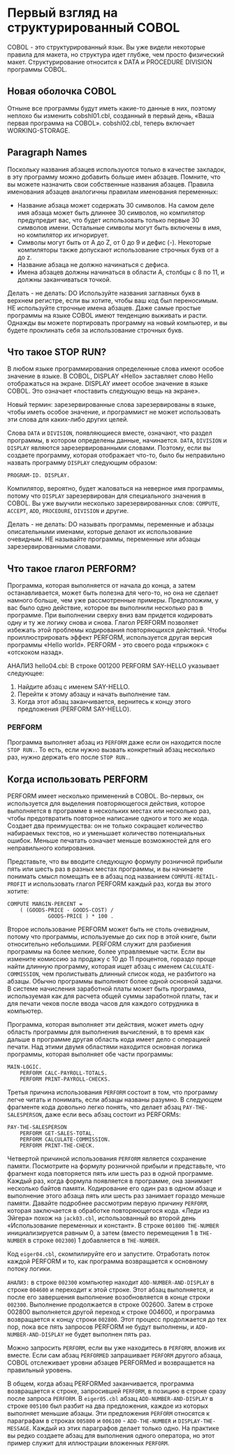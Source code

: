 # Первый взгляд на структурированный COBOL

COBOL - это структурированный язык. Вы уже видели некоторые правила для макета, но структура идет глубже, чем просто физический макет. Структурирование относится к DATA и PROCEDURE DIVISION программы COBOL.

## Новая оболочка COBOL
Отныне все программы будут иметь какие-то данные в них, поэтому неплохо бы изменить cobshl01.cbl, созданный в первый день, «Ваша первая программа на COBOL». cobshl02.cbl, теперь включает WORKING-STORAGE.

## Paragraph Names
Поскольку названия абзацев используются только в качестве закладок, в эту программу можно добавить больше имен абзацев. Помните, что вы можете назначить свои собственные названия абзацев. Правила именования абзацев аналогичны правилам именования переменных:

* Название абзаца может содержать 30 символов. На самом деле имя абзаца может быть длиннее 30 символов, но компилятор предупредит вас, что будет использовать только первые 30 символов имени. Остальные символы могут быть включены в имя, но компилятор их игнорирует.
* Символы могут быть от A до Z, от 0 до 9 и дефис (-). Некоторые компиляторы также допускают использование строчных букв от a до z.
* Название абзаца не должно начинаться с дефиса.
* Имена абзацев должны начинаться в области A, столбцы с 8 по 11, и должны заканчиваться точкой.

Делать - не делать: DO Используйте названия заглавных букв в верхнем регистре, если вы хотите, чтобы ваш код был переносимым.
НЕ используйте строчные имена абзацев. Даже самые простые программы на языке COBOL имеют тенденцию выживать и расти. Однажды вы можете портировать программу на новый компьютер, и вы будете проклинать себя за использование строчных букв.

## Что такое STOP RUN?
В любом языке программирования определенные слова имеют особое значение в языке. В COBOL, DISPLAY «Hello» заставляет слово Hello отображаться на экране. DISPLAY имеет особое значение в языке COBOL. Это означает «поставить следующую вещь на экране».

Новый термин: зарезервированные слова зарезервированы в языке, чтобы иметь особое значение, и программист не может использовать эти слова для каких-либо других целей.

Слова `DATA` и `DIVISION`, появляющиеся вместе, означают, что раздел программы, в котором определены данные, начинается. `DATA`, `DIVISION` и `DISPLAY` являются зарезервированными словами. Поэтому, если вы создаете программу, которая отображает что-то, было бы неправильно назвать программу `DISPLAY` следующим образом:
```
PROGRAM-ID. DISPLAY.
```
Компилятор, вероятно, будет жаловаться на неверное имя программы, потому что `DISPLAY` зарезервирован для специального значения в COBOL. Вы уже выучили несколько зарезервированных слов: `COMPUTE`, `ACCEPT`, `ADD`, `PROCEDURE`, `DIVISION` и другие.

Делать - не делать: DO называть программы, переменные и абзацы описательными именами, которые делают их использование очевидным.
НЕ называйте программы, переменные или абзацы зарезервированными словами.

## Что такое глагол PERFORM?
Программа, которая выполняется от начала до конца, а затем останавливается, может быть полезна для чего-то, но она не сделает намного больше, чем уже рассмотренные примеры. Предположим, у вас было одно действие, которое вы выполнили несколько раз в программе. При выполнении сверху вниз вам придется кодировать одну и ту же логику снова и снова.
Глагол PERFORM позволяет избежать этой проблемы кодирования повторяющихся действий. Чтобы проиллюстрировать эффект PERFORM, используется другая версия программы «Hello world». PERFORM - это своего рода «прыжок» с «отскоком назад».

АНАЛИЗ hello04.cbl: В строке 001200 PERFORM SAY-HELLO указывает следующее: 
1. Найдите абзац с именем SAY-HELLO.
2. Перейти к этому абзацу и начать выполнение там.
3. Когда этот абзац заканчивается, вернитесь к концу этого предложения (PERFORM SAY-HELLO).

### PERFORM
Программа выполняет абзац из `PERFORM` даже если он находится после `STOP RUN.`. То есть, если нужно вызвать конкретный абзац несколько раз, нужно держать его после `STOP RUN.`.

## Когда использовать PERFORM
PERFORM имеет несколько применений в COBOL. Во-первых, он используется для выделения повторяющегося действия, которое выполняется в программе в нескольких местах или несколько раз, чтобы предотвратить повторное написание одного и того же кода. Создает два преимущества: он не только сокращает количество набираемых текстов, но и уменьшает количество потенциальных ошибок. Меньше печатать означает меньше возможностей для его неправильного копирования.

Представьте, что вы вводите следующую формулу розничной прибыли пять или шесть раз в разных местах программы, и вы начинаете понимать смысл помещать ее в абзац под названием `COMPUTE-RETAIL-PROFIT` и использовать глагол PERFORM каждый раз, когда вы этого хотите:
```
COMPUTE MARGIN-PERCENT =    
    ( (GOODS-PRICE - GOODS-COST) /             
             GOODS-PRICE ) * 100 .
```

Второе использование PERFORM может быть не столь очевидным, потому что программы, используемые до сих пор в этой книге, были относительно небольшими. PERFORM служит для разбиения программы на более мелкие, более управляемые части. Если вы измените комиссию за продажу с 10 до 11 процентов, гораздо проще найти длинную программу, которая ищет абзац с именем `CALCULATE-COMMISSION`, чем пролистывать длинный список кода, не разбитого на абзацы. Обычно программы выполняют более одной основной задачи. В системе начисления заработной платы может быть программа, используемая как для расчета общей суммы заработной платы, так и для печати чеков после ввода часов для каждого сотрудника в компьютер.

Программа, которая выполняет эти действия, может иметь одну область программы для выполнения вычислений, в то время как дальше в программе другая область кода имеет дело с операцией печати. Над этими двумя областями находится основная логика программы, которая выполняет обе части программы:
```
MAIN-LOGIC.    
    PERFORM CALC-PAYROLL-TOTALS.    
    PERFORM PRINT-PAYROLL-CHECKS.
```

Третья причина использования `PERFORM` состоит в том, что программу легче читать и понимать, если абзацы названы разумно. В следующем фрагменте кода довольно легко понять, что делает абзац `PAY-THE-SALESPERSON`, даже если весь абзац состоит из PERFORMs:
```
PAY-THE-SALESPERSON    
    PERFORM GET-SALES-TOTAL.    
    PERFORM CALCULATE-COMMISSION.    
    PERFORM PRINT-THE-CHECK.
```

Четвертой причиной использования `PERFORM` является сохранение памяти. Посмотрите на формулу розничной прибыли и представьте, что фрагмент кода повторяется пять или шесть раз в одной программе. Каждый раз, когда формула появляется в программе, она занимает несколько байтов памяти. Кодирование его один раз в одном абзаце и выполнение этого абзаца пять или шесть раз занимает гораздо меньше памяти.
Давайте подробнее рассмотрим первую причину `PERFORM`, которая заключается в обработке повторяющегося кода. «Леди из Эйгера» похож на `jack03.cbl`, использованный во второй день «Использование переменных и констант». В строке `001800 THE-NUMBER` инициализируется равным 0, а затем (вместо перемещения 1 в `THE-NUMBER` в строке `002300`) 1 добавляется в `THE-NUMBER`.

Код `eiger04.cbl`, скомпилируйте его и запустите. Отработать поток каждой PERFORM и то, как программа возвращается к основному потоку логики.

`АНАЛИЗ:` в строке `002300` компьютер находит `ADD-NUMBER-AND-DISPLAY` в строке `004600` и переходит к этой строке. Этот абзац выполняется, и после его завершения выполнение возобновляется в конце строки `002300`. Выполнение продолжается в строке 002600. Затем в строке 002800 выполняется другой переход к строке 004600, и программа возвращается к концу строки `002800`. Этот процесс продолжается до тех пор, пока все пять запросов PERFORM не будут выполнены, и `ADD-NUMBER-AND-DISPLAY` не будет выполнен пять раз.

Можно запросить `PERFORM`, если вы уже находитесь в `PERFORM`, вложив их вместе. Если сам абзац `PERFORMED` запрашивает `PERFORM` другого абзаца, COBOL отслеживает уровни абзацев PERFORMed и возвращается на правильный уровень.

В общем, когда абзац PERFORMed заканчивается, программа возвращается к строке, запросившей `PERFORM`, в позицию в строке сразу после запроса `PERFORM`. В `eiger05.cbl` абзац `ADD-NUMBER-AND-DISPLAY` в строке `005100` был разбит на два предложения, каждое из которых выполняет меньшие абзацы. Эти предложения `PERFORM` относятся к параграфам в строках `005800` и `006100` - `ADD-THE-NUMBER` и `DISPLAY-THE-MESSAGE`. Каждый из этих параграфов делает только одно. На практике вы редко создаете абзац для выполнения одного оператора, но этот пример служит для иллюстрации вложенных `PERFORM`.